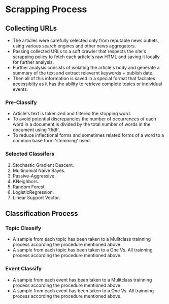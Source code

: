 [comment]: # (View this using any online Markdown Editor)
# Scrapping Process
## Collecting URLs
* The articles were carefully selected only from reputable news outlets, using various search engines and other news aggregators.
* Passing collected URLs to a soft crawler that respects the site's scrapping policy to fetch each article's raw HTML and saving it locally for further analysis.
* Further analysis consists of isolating the article's body and generate a summary of the text and extract relevernt keywords + publish date.
* Then all of this information is saved in a special format that facilates accessibilty as it has the ability to retrieve complete topics or individual events.
### Pre-Classify
* Article's text is tokenized and filtered the stopping word.
* To avoid potential discrepancies the number of occurrences of each word in a document is divided by the total number of words in the document using 'tfidf'.
* To reduce inflectional forms and sometimes related forms of a word to a common base form 'stemming' used.
### Selected Classifers
1. Stochastic Gradient Descent.
2. Multinomial Naïve Bayes.
3. Passive-Aggressive.
4. KNeighbors.
5. Random Forest.
6. LogisticRegression.
7. Linear Support Vector.
## Classification Process
### Topic Classify
* A sample from each topic has been taken to a Mulitclass trainning process according the procedure mentioned above.
* A sample from each topic has been taken to a One Vs. All trainning process according the procedure mentioned above.
### Event Classify
* A sample from each event has been taken to a Mulitclass trainning process according the procedure mentioned above.
* A sample from each event has been taken to a One Vs. All trainning process according the procedure mentioned above.